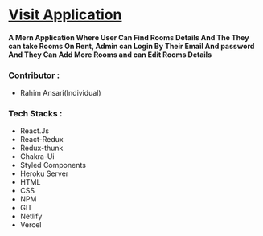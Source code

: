 <h1><a href="https://csb-rjj4d5.netlify.app/" target="_blank">Visit Application</a></h1>
<h4>A Mern Application Where User Can Find Rooms Details And The They can take Rooms On Rent, Admin can Login By Their Email And password And They Can Add More Rooms and can Edit Rooms Details
</h4>

<h3>Contributor : </h3>
<ul>
  <li>Rahim Ansari(Individual)</li></ul>
  
  <h3>Tech Stacks :</h3>
 <ul>
  <li>React.Js</li>
  <li>React-Redux</li>
  <li>Redux-thunk</li>
  <li>Chakra-Ui</li>
  <li>Styled Components</li>
  <li>Heroku Server</li>
  <li>HTML</li>
  <li>CSS</li>
  <li>NPM</li>
  <li>GIT</li>
  <li>Netlify</li>
  <li>Vercel</li>
  
</ul>  

